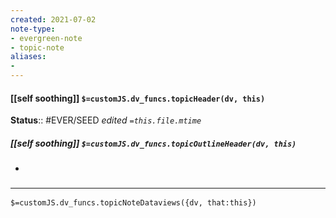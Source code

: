 ```yaml
---
created: 2021-07-02
note-type: 
- evergreen-note
- topic-note
aliases:
- 
---
```

 
#### [[self soothing]] `$=customJS.dv_funcs.topicHeader(dv, this)`



**Status**:: #EVER/SEED
*edited `=this.file.mtime`*

##### [[self soothing]] `$=customJS.dv_funcs.topicOutlineHeader(dv, this)`

- 


### <hr class="dataviews"/>
`$=customJS.dv_funcs.topicNoteDataviews({dv, that:this})`